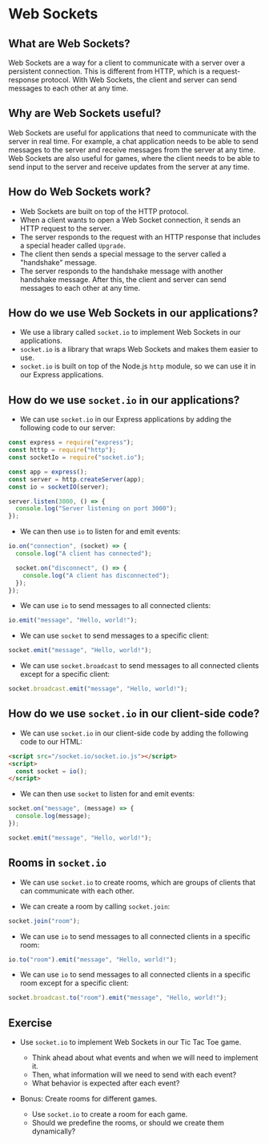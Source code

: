 # Web Sockets

## What are Web Sockets?

Web Sockets are a way for a client to communicate with a server over a persistent connection. This is different from HTTP, which is a request-response protocol. With Web Sockets, the client and server can send messages to each other at any time.

## Why are Web Sockets useful?

Web Sockets are useful for applications that need to communicate with the server in real time. For example, a chat application needs to be able to send messages to the server and receive messages from the server at any time. Web Sockets are also useful for games, where the client needs to be able to send input to the server and receive updates from the server at any time.

## How do Web Sockets work?

- Web Sockets are built on top of the HTTP protocol.
- When a client wants to open a Web Socket connection, it sends an HTTP request to the server.
- The server responds to the request with an HTTP response that includes a special header called `Upgrade`.
- The client then sends a special message to the server called a "handshake" message.
- The server responds to the handshake message with another handshake message. After this, the client and server can send messages to each other at any time.

## How do we use Web Sockets in our applications?

- We use a library called `socket.io` to implement Web Sockets in our applications.
- `socket.io` is a library that wraps Web Sockets and makes them easier to use.
- `socket.io` is built on top of the Node.js `http` module, so we can use it in our Express applications.

## How do we use `socket.io` in our applications?

- We can use `socket.io` in our Express applications by adding the following code to our server:

```js
const express = require("express");
const htttp = require("http");
const socketIo = require("socket.io");

const app = express();
const server = http.createServer(app);
const io = socketIO(server);

server.listen(3000, () => {
  console.log("Server listening on port 3000");
});
```

- We can then use `io` to listen for and emit events:

```js
io.on("connection", (socket) => {
  console.log("A client has connected");

  socket.on("disconnect", () => {
    console.log("A client has disconnected");
  });
});
```

- We can use `io` to send messages to all connected clients:

```js
io.emit("message", "Hello, world!");
```

- We can use `socket` to send messages to a specific client:

```js
socket.emit("message", "Hello, world!");
```

- We can use `socket.broadcast` to send messages to all connected clients except for a specific client:

```js
socket.broadcast.emit("message", "Hello, world!");
```

## How do we use `socket.io` in our client-side code?

- We can use `socket.io` in our client-side code by adding the following code to our HTML:

```html
<script src="/socket.io/socket.io.js"></script>
<script>
  const socket = io();
</script>
```

- We can then use `socket` to listen for and emit events:

```js
socket.on("message", (message) => {
  console.log(message);
});

socket.emit("message", "Hello, world!");
```

## Rooms in `socket.io`

- We can use `socket.io` to create rooms, which are groups of clients that can communicate with each other.

- We can create a room by calling `socket.join`:

```js
socket.join("room");
```

- We can use `io` to send messages to all connected clients in a specific room:

```js
io.to("room").emit("message", "Hello, world!");
```

- We can use `io` to send messages to all connected clients in a specific room except for a specific client:

```js
socket.broadcast.to("room").emit("message", "Hello, world!");
```

## Exercise

- Use `socket.io` to implement Web Sockets in our Tic Tac Toe game.

  - Think ahead about what events and when we will need to implement it.
  - Then, what information will we need to send with each event?
  - What behavior is expected after each event?

- Bonus: Create rooms for different games.
  - Use `socket.io` to create a room for each game.
  - Should we predefine the rooms, or should we create them dynamically?
